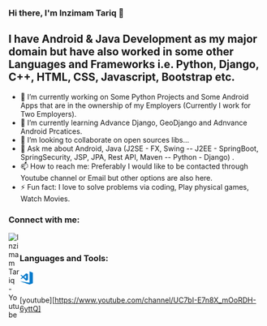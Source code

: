 ### Hi there, I'm Inzimam Tariq 👋

<!--
**Inzimam-Tariq/Inzimam-Tariq** is a ✨ _special_ ✨ repository because its `README.md` (this file) appears on your GitHub profile.
-->
## I have Android & Java Development as my major domain but have also worked in some other Languages and Frameworks i.e. Python, Django, C++, HTML, CSS, Javascript, Bootstrap etc.

- 🔭 I’m currently working on Some Python Projects and Some Android Apps that are in the ownership of my Employers (Currently I work for Two Employers).
- 🌱 I’m currently learning Advance Django, GeoDjango and Adnvance Android Prcatices.
- 👯 I’m looking to collaborate on open sources libs...
- 💬 Ask me about Android, Java (J2SE - FX, Swing -- J2EE - SpringBoot, SpringSecurity, JSP, JPA, Rest API, Maven -- Python - Django) .
- 📫 How to reach me: Preferably I would like to be contacted through Youtube channel or Email but other options are also here.
- ⚡ Fun fact: I love to solve problems via coding, Play physical games, Watch Movies.

### Connect with me:
[<img align="left" alt="Inzimam Tariq - Youtube" width=22px src="https://cdn.jsdelivr.net/npm/simple-icons@v3/icons/youtube.svg"/>][youtube]

<br>

### Languages and Tools:
[<img align="left" alt="Visual Studio Code" width="26px" src="https://raw.githubusercontent.com/github/explore/80688e429a7d4ef2fca1e82350fe8e3517d3494d/topics/visual-studio-code/visual-studio-code.png" style="max-width:100%;">][webdevplaylist]

<br>
<br>





[youtube]:https://www.youtube.com/channel/UC7bI-E7n8X_mOoRDH-6yttQ
[webdevplaylist]:https://www.youtube.com/channel/UC7bI-E7n8X_mOoRDH-6yttQ
[youtube][https://www.youtube.com/channel/UC7bI-E7n8X_mOoRDH-6yttQ]
